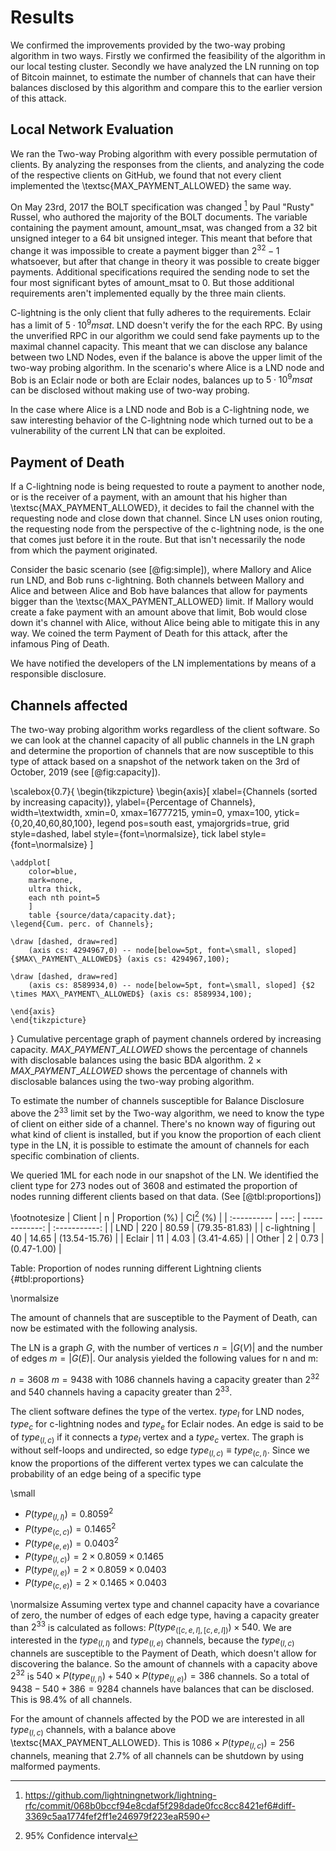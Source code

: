 Results
=======

We confirmed the improvements provided by the two-way probing algorithm in two ways. Firstly we confirmed the feasibility of the algorithm in our local testing cluster. Secondly we have analyzed the LN running on top of Bitcoin mainnet, to estimate the number of channels that can have their balances disclosed by this algorithm and compare this to the earlier version of this attack.

Local Network Evaluation
------------------------

We ran the Two-way Probing algorithm with every possible permutation of clients. By analyzing the responses from the clients, and analyzing the code of the respective clients on GitHub, we found that not every client implemented the \textsc{MAX\_PAYMENT\_ALLOWED} the same way.

On May 23rd, 2017 the BOLT specification was changed [^commit] by Paul "Rusty" Russel, who authored the majority of the BOLT documents. The variable containing the payment amount, amount_msat, was changed from a 32 bit unsigned integer to a 64 bit unsigned integer. This meant that before that change it was impossible to create a payment bigger than $2^{32} - 1$ whatsoever, but after that change in theory it was possible to create bigger payments. Additional specifications required the sending node to set the four most significant bytes of amount_msat to 0. But those additional requirements aren't implemented equally by the three main clients.

C-lightning is the only client that fully adheres to the requirements. Eclair has a limit of $5 \cdot 10^9 msat$. LND doesn't verify the for the each RPC. By using the unverified RPC in our algorithm we could send fake payments up to the maximal channel capacity. This meant that we can disclose any balance between two LND Nodes, even if the balance is above the upper limit of the two-way probing algorithm. In the scenario's where Alice is a LND node and Bob is an Eclair node or both are Eclair nodes, balances up to $5 \cdot 10^9 msat$ can be disclosed without making use of two-way probing.

In the case where Alice is a LND node and Bob is a C-lightning node, we saw interesting behavior of the C-lightning node which turned out to be a vulnerability of the current LN that can be exploited.

[^commit]: https://github.com/lightningnetwork/lightning-rfc/commit/068b0bccf94e8cdaf5f298dade0fcc8cc8421ef6#diff-3369c5aa1774fef2ff1e246979f223eaR590

Payment of Death
----------------
If a C-lightning node is being requested to route a payment to another node, or is the receiver of a payment, with an amount that his higher than \textsc{MAX\_PAYMENT\_ALLOWED}, it decides to fail the channel with the requesting node and close down that channel. Since LN uses onion routing, the requesting node from the perspective of the c-lightning node, is the one that comes just before it in the route. But that isn't necessarily the node from which the payment originated.

Consider the basic scenario (see [@fig:simple]), where Mallory and Alice run LND, and Bob runs c-lightning. Both channels between Mallory and Alice and between Alice and Bob have balances that allow for payments bigger than the \textsc{MAX\_PAYMENT\_ALLOWED} limit. If Mallory would create a fake payment with an amount above that limit, Bob would close down it's channel with Alice, without Alice being able to mitigate this in any way. We coined the term Payment of Death for this attack, after the infamous Ping of Death.

We have notified the developers of the LN implementations by means of a responsible disclosure.

Channels affected
-----------------

The two-way probing algorithm works regardless of the client software. So we can look at the channel capacity of all public channels in the LN graph and determine the proportion of channels that are now susceptible to this type of attack based on a snapshot of the network taken on the 3rd of October, 2019 (see [@fig:capacity]).

<div id="fig:capacity">
\scalebox{0.7}{
    \begin{tikzpicture}
    \begin{axis}[
        xlabel={Channels (sorted by increasing capacity)},
        ylabel={Percentage of Channels},
        width=\textwidth,
        xmin=0, xmax=16777215,
        ymin=0, ymax=100,
        ytick={0,20,40,60,80,100},
        legend pos=south east,
        ymajorgrids=true,
        grid style=dashed,
        label style={font=\normalsize},
        tick label style={font=\normalsize}  
    ]
    
    \addplot[
        color=blue,
        mark=none,
        ultra thick,
        each nth point=5
        ]
        table {source/data/capacity.dat};
    \legend{Cum. perc. of Channels};

    \draw [dashed, draw=red] 
        (axis cs: 4294967,0) -- node[below=5pt, font=\small, sloped] {$MAX\_PAYMENT\_ALLOWED$} (axis cs: 4294967,100);

    \draw [dashed, draw=red] 
        (axis cs: 8589934,0) -- node[below=5pt, font=\small, sloped] {$2 \times MAX\_PAYMENT\_ALLOWED$} (axis cs: 8589934,100);

    \end{axis}
    \end{tikzpicture}
}
Cumulative percentage graph of payment channels ordered by increasing capacity. $MAX\_PAYMENT\_ALLOWED$ shows the percentage of channels with disclosable balances using the basic BDA algorithm. $2 \times MAX\_PAYMENT\_ALLOWED$ shows the percentage of channels with disclosable balances using the two-way probing algorithm.
</div>

To estimate the number of channels susceptible for Balance Disclosure above the $2^{33}$ limit set by the Two-way algorithm, we need to know the type of client on either side of a channel. There's no known way of figuring out what kind of client is installed, but if you know the proportion of each client type in the LN, it is possible to estimate the amount of channels for each specific combination of clients.

We queried 1ML for each node in our snapshot of the LN. We identified the client type for 273 nodes out of 3608 and estimated the proportion of nodes running different clients based on that data. (See [@tbl:proportions])

\footnotesize
|   Client    |  n   | Proportion (%) |  CI[^CI] (%)  |
| :---------- | ---: | -------------: | :-----------: |
| LND         |  220 |          80.59 | (79.35-81.83) |
| c-lightning |   40 |          14.65 | (13.54-15.76) |
| Eclair      |   11 |           4.03 |  (3.41-4.65)  |
| Other       |    2 |           0.73 |  (0.47-1.00)  |

Table: Proportion of nodes running different Lightning clients {#tbl:proportions}

[^CI]: 95% Confidence interval

\normalsize

The amount of channels that are susceptible to the Payment of Death, can now be estimated with the following analysis.

The LN is a graph $G$, with the number of vertices $n = \left | G(V) \right |$ and the number of edges $m = \left | G(E) \right |$.
Our analysis yielded the following values for n and m:

$n = 3608$
$m = 9438$ with $1086$ channels having a capacity greater than $2^{32}$ and $540$ channels having a capacity greater than $2^{33}$.

The client software defines the type of the vertex. $type_l$ for LND nodes, $type_c$ for c-lightning nodes and $type_e$ for Eclair nodes.
An edge is said to be of $type_{(l, c)}$ if it connects a $type_l$ vertex and a $type_c$ vertex. The graph is without self-loops and undirected, so edge $type_{(l, c)} \equiv type_{(c, l)}$.
Since we know the proportions of the different vertex types we can calculate the probability of an edge being of a specific type

\small
- $P(type_{(l, l)}) = 0.8059^2$
- $P(type_{(c, c)}) = 0.1465^2$
- $P(type_{(e, e)}) = 0.0403^2$
- $P(type_{(l, c)}) = 2 \times 0.8059 \times 0.1465$
- $P(type_{(l, e)}) = 2 \times 0.8059 \times 0.0403$
- $P(type_{(c, e)}) = 2 \times 0.1465 \times 0.0403$

\normalsize
Assuming vertex type and channel capacity have a covariance of zero, the number of edges of each edge type, having a capacity greater than $2^{33}$ is calculated as follows: $P(type_{([c, e, l], [c, e, l])}) \times 540$. We are interested in the $type_{(l, l)}$ and $type_{(l, e)}$ channels, because the  $type_{(l, c)}$ channels are susceptible to the Payment of Death, which doesn't allow for discovering the balance. So the amount of channels with a capacity above $2^{32}$ is $540 \times P(type_{(l, l)}) + 540 \times P(type_{(l, e)}) = 386$ channels. So a total of $9438 - 540 + 386 = 9284$ channels have balances that can be disclosed. This is 98.4% of all channels.

For the amount of channels affected by the POD we are interested in all $type_{(l, c)}$ channels, with a balance above \textsc{MAX\_PAYMENT\_ALLOWED}. This is $1086 \times P(type_{(l, c)}) = 256$ channels, meaning that 2.7% of all channels can be shutdown by using malformed payments.

